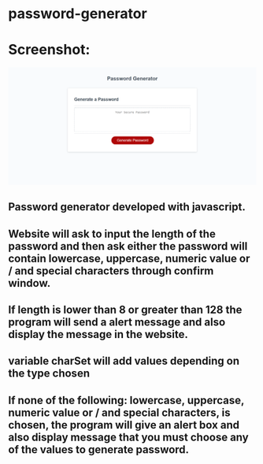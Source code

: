 # password-generator
# Screenshot:
![](assets/screenshot.png)

## Password generator developed with javascript.

## Website will ask to input the length of the password and then ask either the password will contain lowercase, uppercase, numeric value or / and special characters through confirm window.

## If length is lower than 8 or greater than 128 the program will send a alert message and also display the message in the website.

## variable charSet will add values depending on the type chosen

## If none of the following: lowercase, uppercase, numeric value or / and special characters, is chosen, the program will give an alert box and also display message that you must choose any of the values to generate password.